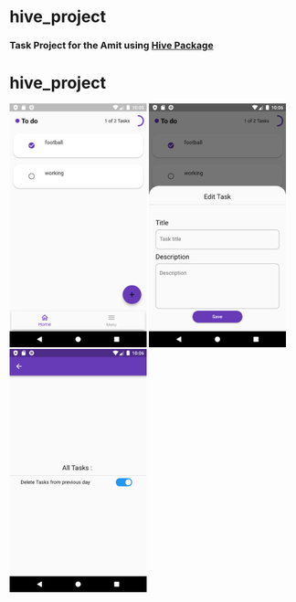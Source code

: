 # hive_project

### Task Project for the Amit using [Hive Package](https://pub.dev/packages/hive)   

# hive_project
<style>
p {
  display: block;
  margin-top: 1em;
  margin-bottom: 1em;
  margin-left: 0;
  margin-right: 0;
}
</style>
<p align="left" >
  <img width="240" src= "https://raw.githubusercontent.com/NovairMikhail14/hive_project/master/asset_markdown/HomePage.png" >
  <img width="240" src= "https://raw.githubusercontent.com/NovairMikhail14/hive_project/master/asset_markdown/Edit.png">
  <img width="240" src= "https://raw.githubusercontent.com/NovairMikhail14/hive_project/master/asset_markdown/Sitting.png">
</p>

